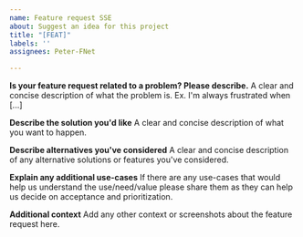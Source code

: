 ```yaml
---
name: Feature request SSE
about: Suggest an idea for this project
title: "[FEAT]"
labels: ''
assignees: Peter-FNet

---
```


<!-- Please reserve GitHub feature requests only for the Securosys HSM REST integration.

- Vault specific issues shall be placed on the [vault project](https://github.com/hashicorp/vault/issues).

- For Vault specific questions, the best place to get answers is on the [discussion forum](https://discuss.hashicorp.com/c/vault), as they will get more visibility from experienced users than the issue tracker.

- REST/TSB or HSM feature requests shall be handled via the [Securosys Support Portal](https://support.securosys.com).

-->

**Is your feature request related to a problem? Please describe.**
A clear and concise description of what the problem is. Ex. I'm always frustrated when [...]

**Describe the solution you'd like**
A clear and concise description of what you want to happen.

**Describe alternatives you've considered**
A clear and concise description of any alternative solutions or features you've considered.

**Explain any additional use-cases**
If there are any use-cases that would help us understand the use/need/value please share them as they can help us decide on acceptance and prioritization.

**Additional context**
Add any other context or screenshots about the feature request here.
